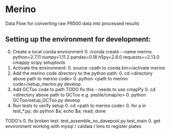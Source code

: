 # Merino

Data Flow for converting raw PR500 data into processed results

## Setting up the environment for development:

0.  Create a local conda environment
    0.  <path to conda bin>/conda create --name merino python=2.7.11 numpy=1.11.2 pandas=0.18 h5py=2.6.0 requests==2.13.0 cmappy scipy setuptools
0.  Activate the environment:
    0.  source \<path to conda bin>/activate merino
0.  Add the merino code directory to the python path:
    0.  cd \<directory above path to merino code>
    0.  python \<path to merino code>/setup_merino.py develop
0.  Add GCToo code to path TODO fix this - needs to use cmapPy
    0.  cd \<directory above path to GCToo e.g. pestle/cmap/io>
    0.  python GCToo/setup_GCToo.py deveop
0.  Run tests to verify setup
    0.  cd \<path to merino code>
    0.  for a in test_*.py; do python $a; echo $a; read; done
    
    
TODO's
0. fix broken test:  test_assemble_no_davepool.py test_main
0. get environment working with mysql / caldaia / lims to register plates

